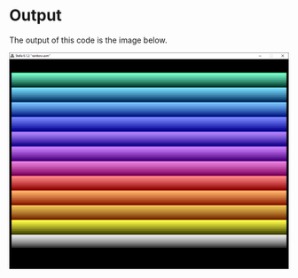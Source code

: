 # Output

The output of this code is the image below.

![Rainbow Output](https://github.com/lucpena/Atari2600/blob/master/3.%20Rainbow%20Background%20Color/ss/rainbow.png)
